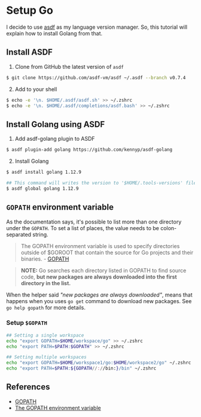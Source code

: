 Setup Go
========
I decide to use [asdf][] as my language version manager. So, this tutorial
will explain how to install Golang from that.

## Install ASDF
1. Clone from GitHub the latest version of `asdf`
```bash
$ git clone https://github.com/asdf-vm/asdf ~/.asdf --branch v0.7.4
```

2. Add to your shell
```bash
$ echo -e '\n. $HOME/.asdf/asdf.sh' >> ~/.zshrc
$ echo -e '\n. $HOME/.asdf/completions/asdf.bash' >> ~/.zshrc
```

## Install Golang using ASDF
1. Add asdf-golang plugin to ASDF
``` bash
$ asdf plugin-add golang https://github.com/kennyp/asdf-golang
```
2. Install Golang
```bash
$ asdf install golang 1.12.9

## This command will writes the version to '$HOME/.tools-versions' file
$ asdf global golang 1.12.9
```

## `GOPATH` environment variable
As the documentation says, it's possible to list more than one directory under
the `GOPATH`. To set a list of places, the value needs to be colon-separated 
string.

> The GOPATH environment variable is used to specify directories outside of
> $GOROOT that contain the source for Go projects and their binaries. -
> [GOPATH][]

> **NOTE:** Go searches each directory listed in GOPATH to find source code, 
> **but new packages are always downloaded into the first directory in the
> list.**

When the helper said *"new packages are always downloaded"*, means that happens
when you uses `go get` command to download new packages. See `go help gopath` 
for more details.

### Setup `$GOPATH`
```bash
## Setting a single workspace
echo "export GOPATH=$HOME/workspace/go" >> ~/.zshrc
echo "export PATH=$PATH:$GOPATH" >> ~/.zshrc

## Setting multiple workspaces
echo "export GOPATH=$HOME/workspace1/go:$HOME/workspace2/go" ~/.zshrc
echo "export PATH=$PATH:${GOPATH//://bin:}/bin" ~/.zshrc
```

## References
- [GOPATH][]
- [The GOPATH environment variable](http://golang.org/doc/code.html#GOPATH)

[GOPATH]: https://github.com/golang/go/wiki/GOPATH
[asdf]: https://github.com/asdf-vm/asdf


